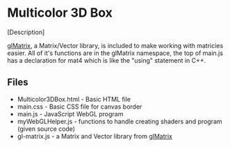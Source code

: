 # Multicolor 3D Box
[Description]

[glMatrix](https://glmatrix.net/), a Matrix/Vector library, is included to make working with matricies easier.
All of it's functions are in the glMatrix namespace, the top of main.js has a declaration for mat4 which is like the "using" statement in C++.

## Files
- Multicolor3DBox.html - Basic HTML file
- main.css - Basic CSS file for canvas border
- main.js - JavaScript WebGL program
- myWebGLHelper.js - functions to handle creating shaders and program (given source code)
- gl-matrix.js - a Matrix and Vector library from [glMatrix](https://glmatrix.net/)
